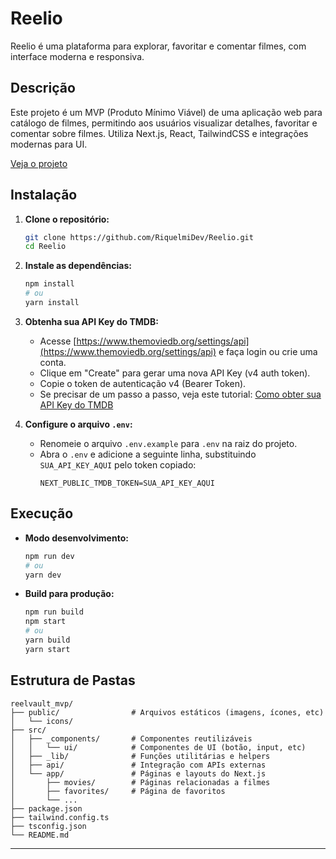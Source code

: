 # Reelio

Reelio é uma plataforma para explorar, favoritar e comentar filmes, com interface moderna e responsiva.

## Descrição

Este projeto é um MVP (Produto Mínimo Viável) de uma aplicação web para catálogo de filmes, permitindo aos usuários visualizar detalhes, favoritar e comentar sobre filmes. Utiliza Next.js, React, TailwindCSS e integrações modernas para UI.

[Veja o projeto](https://reelio-rosy.vercel.app/)  

## Instalação

1. **Clone o repositório:**
   ```bash
   git clone https://github.com/RiquelmiDev/Reelio.git
   cd Reelio
   ```

2. **Instale as dependências:**
   ```bash
   npm install
   # ou
   yarn install
   ```

3. **Obtenha sua API Key do TMDB:**
   - Acesse [https://www.themoviedb.org/settings/api](https://www.themoviedb.org/settings/api) e faça login ou crie uma conta.
   - Clique em "Create" para gerar uma nova API Key (v4 auth token).
   - Copie o token de autenticação v4 (Bearer Token).
   - Se precisar de um passo a passo, veja este tutorial: [Como obter sua API Key do TMDB](https://www.educative.io/courses/movie-database-api-python/set-up-the-credentials)

4. **Configure o arquivo `.env`:**
   - Renomeie o arquivo `.env.example` para `.env` na raiz do projeto.
   - Abra o `.env` e adicione a seguinte linha, substituindo `SUA_API_KEY_AQUI` pelo token copiado:
     ```
     NEXT_PUBLIC_TMDB_TOKEN=SUA_API_KEY_AQUI
     ```

## Execução

- **Modo desenvolvimento:**
  ```bash
  npm run dev
  # ou
  yarn dev
  ```

- **Build para produção:**
  ```bash
  npm run build
  npm start
  # ou
  yarn build
  yarn start
  ```

## Estrutura de Pastas

```
reelvault_mvp/
├── public/                # Arquivos estáticos (imagens, ícones, etc)
│   └── icons/
├── src/
│   ├── _components/       # Componentes reutilizáveis
│   │   └── ui/            # Componentes de UI (botão, input, etc)
│   ├── _lib/              # Funções utilitárias e helpers
│   ├── api/               # Integração com APIs externas
│   └── app/               # Páginas e layouts do Next.js
│       ├── movies/        # Páginas relacionadas a filmes
│       ├── favorites/     # Página de favoritos
│       └── ...
├── package.json
├── tailwind.config.ts
├── tsconfig.json
└── README.md
```

---